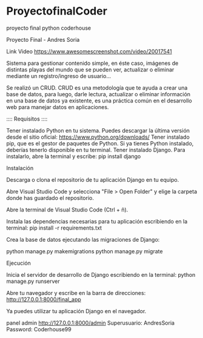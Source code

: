 # ProyectofinalCoder
proyecto final python coderhouse


Proyecto Final - Andres Soria

Link Video https://www.awesomescreenshot.com/video/20017541

Sistema para gestionar contenido simple, en éste caso, imágenes de distintas playas del mundo que se pueden ver, actualizar o eliminar mediante un registro/ingreso de usuario...

Se realizó un CRUD. CRUD es una metodología que te ayuda a crear una base de datos, para luego, darle lectura, actualizar o eliminar información en una base de datos ya existente, es una práctica común en el desarrollo web para manejar datos en aplicaciones.

:::: Requisitos ::::

Tener instalado Python en tu sistema. Puedes descargar la última versión desde el sitio oficial: https://www.python.org/downloads/
Tener instalado pip, que es el gestor de paquetes de Python. Si ya tienes Python instalado, deberías tenerlo disponible en tu terminal.
Tener instalado Django. Para instalarlo, abre la terminal y escribe:
pip install django

Instalación

Descarga o clona el repositorio de tu aplicación Django en tu equipo.

Abre Visual Studio Code y selecciona "File > Open Folder" y elige la carpeta donde has guardado el repositorio.

Abre la terminal de Visual Studio Code (Ctrl + ñ).

Instala las dependencias necesarias para tu aplicación escribiendo en la terminal: pip install -r requirements.txt

Crea la base de datos ejecutando las migraciones de Django:

python manage.py makemigrations python manage.py migrate

Ejecución

Inicia el servidor de desarrollo de Django escribiendo en la terminal:
python manage.py runserver

Abre tu navegador y escribe en la barra de direcciones:
http://127.0.0.1:8000/final_app

Ya puedes utilizar tu aplicación Django en el navegador.

panel admin   http://127.0.0.1:8000/admin
Superusuario: AndresSoria Password: Coderhouse99
